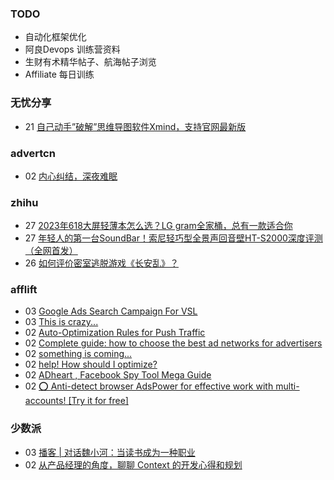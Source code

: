 ### TODO
-  自动化框架优化
-  阿良Devops 训练营资料
-  生财有术精华帖子、航海帖子浏览
-  Affiliate 每日训练

### 无忧分享
<!-- ruyo:START -->
-  21 [自己动手”破解”思维导图软件Xmind，支持官网最新版](https://51.ruyo.net/18460.html)<!-- ruyo:END -->

### advertcn
<!-- advertcn:START -->
-  02 [内心纠结，深夜难眠](https://www.advertcn.com/forum.php?mod=viewthread&tid=111929)<!-- advertcn:END -->

### zhihu
<!-- zhihu:START -->
-  27 [2023年618大屏轻薄本怎么选？LG gram全家桶，总有一款适合你](http://zhuanlan.zhihu.com/p/632641888?utm_campaign=rss&utm_medium=rss&utm_source=rss&utm_content=title)
-  27 [年轻人的第一台SoundBar！索尼轻巧型全景声回音壁HT-S2000深度评测（全网首发）](http://zhuanlan.zhihu.com/p/630990296?utm_campaign=rss&utm_medium=rss&utm_source=rss&utm_content=title)
-  26 [如何评价密室逃脱游戏《长安乱》？](http://www.zhihu.com/question/563950552/answer/3045961312?utm_campaign=rss&utm_medium=rss&utm_source=rss&utm_content=title)<!-- zhihu:END -->

### afflift
<!-- afflift:START -->
-  03 [Google Ads Search Campaign For VSL](https://afflift.com/f/threads/google-ads-search-campaign-for-vsl.11517/)
-  03 [This is crazy...](https://afflift.com/f/threads/this-is-crazy.11539/)
-  02 [Auto-Optimization Rules for Push Traffic](https://afflift.com/f/threads/auto-optimization-rules-for-push-traffic.11540/)
-  02 [Complete guide: how to choose the best ad networks for advertisers](https://afflift.com/f/threads/complete-guide-how-to-choose-the-best-ad-networks-for-advertisers.11541/)
-  02 [something is coming...](https://afflift.com/f/threads/something-is-coming.11533/)
-  02 [help! How should I optimize?](https://afflift.com/f/threads/help-how-should-i-optimize.11484/)
-  02 [ADheart , Facebook Spy Tool Mega Guide](https://afflift.com/f/threads/adheart-facebook-spy-tool-mega-guide.11532/)
-  02 [⭕ Anti-detect browser AdsPower for effective work with multi-accounts! [Try it for free]](https://afflift.com/f/threads/%E2%AD%95-anti-detect-browser-adspower-for-effective-work-with-multi-accounts-try-it-for-free.8805/)<!-- afflift:END -->

### 少数派
<!-- sspai:START -->
-  03 [播客 | 对话魏小河：当读书成为一种职业](https://sspai.com/post/82611)
-  02 [从产品经理的角度，聊聊 Context 的开发心得和规划](https://sspai.com/post/82629)<!-- sspai:END -->
